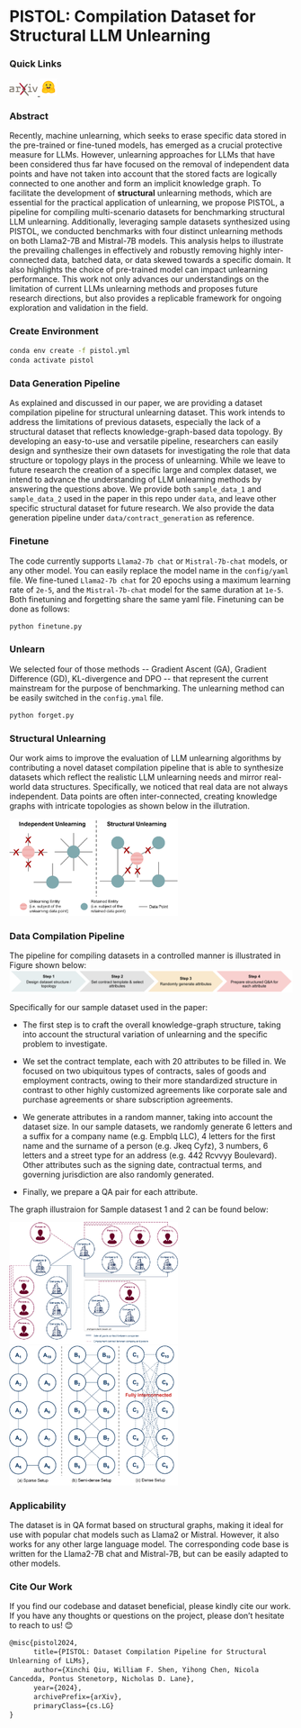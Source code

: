 # PISTOL: Compilation Dataset for Structural LLM Unlearning

### Quick Links


<div style="display: table; justify-content: left; align-items: left;">
  <a href="https://arxiv.org/abs/2406.16810">
    <img src="image/arxiv.png" style="width: 10%">
  </a>
  <a href="https://huggingface.co/datasets/xinchiqiu/PISTOL">
    <img src="image/hf.png" style="width: 6%;">
  </a>
</div>



### Abstract

Recently, machine unlearning, which seeks to erase specific data stored in the pre-trained or fine-tuned models, has emerged as a crucial protective measure for LLMs. However, unlearning approaches for LLMs that have been considered thus far have focused on the removal of independent data points and have not taken into account that the stored facts are logically connected to one another and form an implicit knowledge graph. To facilitate the development of **structural** unlearning methods, which are essential for the practical application of unlearning, we propose PISTOL, a pipeline for compiling multi-scenario datasets for benchmarking structural LLM unlearning. Additionally, leveraging sample datasets synthesized using PISTOL, we conducted benchmarks with four distinct unlearning methods on both Llama2-7B and Mistral-7B models. This analysis helps to illustrate the prevailing challenges in effectively and robustly removing highly inter-connected data, batched data, or data skewed towards a specific domain. It also highlights the choice of pre-trained model can impact unlearning performance. This work not only advances our understandings on the limitation of current LLMs unlearning methods and proposes future research directions, but also provides a replicable framework for ongoing exploration and validation in the field.


### Create Environment

```bash
conda env create -f pistol.yml
conda activate pistol
```

### Data Generation Pipeline

As explained and discussed in our paper, we are providing a dataset compilation pipeline for structural unlearning dataset. This work intends to address the limitations of previous datasets, especially the lack of a structural dataset that reflects knowledge-graph-based data topology. By developing an easy-to-use and versatile pipeline, researchers can easily design and synthesize their own datasets for investigating the role that data structure or topology plays in the process of unlearning. While we leave to future research the creation of a specific large and complex dataset, we intend to advance the understanding of LLM unlearning methods by answering the questions above. We provide both `sample_data_1` and `sample_data_2` used in the paper in this repo under `data`, and leave other specific structural dataset for future research. We also provide the data generation pipeline under `data/contract_generation` as reference. 

### Finetune

The code currently supports `Llama2-7b chat` or `Mistral-7b-chat` models, or any other model. You can easily replace the model name in the `config/yaml` file. We fine-tuned `Llama2-7b chat` for 20 epochs using a maximum learning rate of `2e-5`, and the `Mistral-7b-chat` model for the same duration at `1e-5`. Both finetuning and forgetting share the same yaml file. Finetuning can be done as follows:

```bash
python finetune.py
```

### Unlearn

We selected four of those methods -- Gradient Ascent (GA), Gradient Difference (GD), KL-divergence and DPO -- that represent the current mainstream for the purpose of benchmarking. The unlearning method can be easily switched in the `config.ymal` file.

```bash
python forget.py
```

### Structural Unlearning
Our work aims to improve the evaluation of LLM unlearning algorithms by contributing a novel dataset compilation pipeline that is able to synthesize datasets which reflect the realistic LLM unlearning needs and mirror real-world data structures. Specifically, we noticed that real data are not always independent. Data points are often inter-connected, creating knowledge graphs with intricate topologies as shown below in the illutration.

<img src="image/structural_unlearning_illu.png" width="300">


### Data Compilation Pipeline

The pipeline for compiling datasets in a controlled manner is illustrated in Figure shown below: ![Compilation](image/pipeline.png)

Specifically for our sample dataset used in the paper:
- The first step is to craft the overall knowledge-graph structure, taking into account the structural variation of unlearning and the specific problem to investigate. 

- We set the contract template, each with 20 attributes to be filled in. We focused on two ubiquitous types of contracts, sales of goods and employment contracts, owing to their more standardized structure in contrast to other highly customized agreements like corporate sale and purchase agreements or share subscription agreements. 

- We generate attributes in a random manner, taking into account the dataset size. In our sample datasets, we randomly generate 6 letters and a suffix for a company name (e.g. Empblq LLC), 4 letters for the first name and the surname of a person (e.g. Jkeq Cyfz), 3 numbers, 6 letters and a street type for an address (e.g. 442 Rcvvyy Boulevard). Other attributes such as the signing date, contractual terms, and governing jurisdiction are also randomly generated. 

- Finally, we prepare a QA pair for each attribute. 

The graph illustraion for Sample datasest 1 and 2 can be found below:

<p float="left">
  <img src="image/sample_dataset_1_structure.png" width="300">
  <img src="image/sample_dataset_2_structure.png" width="300">
</p>


### **Applicability**

The dataset is in QA format based on structural graphs, making it ideal for use with popular chat models such as Llama2 or Mistral. However, it also works for any other large language model. The corresponding code base is written for the Llama2-7B chat and Mistral-7B, but can be easily adapted to other models.



### Cite Our Work

If you find our codebase and dataset beneficial, please kindly cite our work. If you have any thoughts or questions on the project, please don’t hesitate to reach to us! 😊

```
@misc{pistol2024,
      title={PISTOL: Dataset Compilation Pipeline for Structural Unlearning of LLMs},
      author={Xinchi Qiu, William F. Shen, Yihong Chen, Nicola Cancedda, Pontus Stenetorp, Nicholas D. Lane},
      year={2024},
      archivePrefix={arXiv},
      primaryClass={cs.LG}
}
```

